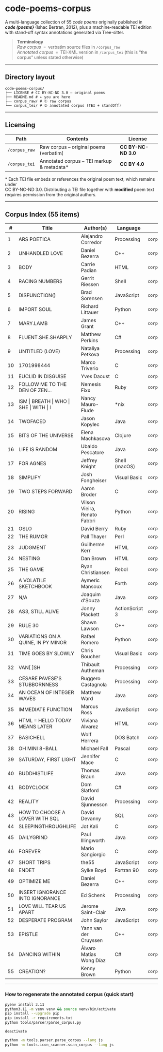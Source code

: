 # code-poems-corpus

A multi-language collection of 55 *code poems* originally published in  
**_code (poems}_** (Ishac Bertran, 2012), plus a machine-readable TEI edition
with stand-off syntax annotations generated via Tree-sitter.

> **Terminology**  
> *Raw corpus* = verbatim source files in `/corpus_raw`  
> *Annotated corpus* = TEI-XML version in `/corpus_tei` (this is “the corpus” unless stated otherwise)

---

## Directory layout

```
code-poems-corpus/
├── LICENSE # CC BY-NC-ND 3.0 – original poems
├── README.md # ← you are here
├── corpus_raw/ # ① raw corpus
└── corpus_tei/ # ② annotated corpus (TEI + standOff)
```

---

## Licensing

| Path | Contents | License |
|------|----------|---------|
| `/corpus_raw` | Raw corpus – original poems (verbatim) | **CC BY-NC-ND 3.0** |
| `/corpus_tei` | Annotated corpus – TEI markup & metadata* | **CC BY 4.0** |

\* Each TEI file embeds or references the original poem text, which remains under  
CC BY-NC-ND 3.0. Distributing a TEI file together with **modified** poem text requires
permission from the original authors.

---

## Corpus Index (55 items)

| # | Title | Author(s) | Language | File |
|---|---|---|---|---|
| 1 | ARS POETICA | Alejandro Corredor | Processing | `corpus_raw/processing/1_ars_poetica.pde` |
| 2 | UNHANDLED LOVE | Daniel Bezerra | C++ | `corpus_raw/cpp/2_unhandled_love.cpp` |
| 3 | BODY | Carrie Padian | HTML | `corpus_raw/html/3_body.html` |
| 4 | RACING NUMBERS | Gerrit Riessen | Shell | `corpus_raw/sh/4_racing_numbers.sh` |
| 5 | DISFUNCTION() | Brad Sorensen | JavaScript | `corpus_raw/js/5_disfunction.js` |
| 6 | IMPORT SOUL | Richard Littauer | Python | `corpus_raw/python/6_import_soul.py` |
| 7 | MARY.LAMB | James Grant | C++ | `corpus_raw/cpp/7_mary.lamb.cpp` |
| 8 | FLUENT.SHE.SHARPLY | Matthew Perkins | C# | `corpus_raw/csharp/8_fluent.she.sharply.cs` |
| 9 | UNTITLED (LOVE) | Nataliya Petkova | Processing | `corpus_raw/processing/9_untitled_love.pde` |
| 10 | 1701998444 | Marco Triverio | C | `corpus_raw/c/10_1701998444.c` |
| 11 | EUCLID IN DISGUISE | Yves Daoust | C | `corpus_raw/c/11_euclid_in_disguise.c` |
| 12 | FOLLOW ME TO THE DEN OF ZEN… | Nemesis Fixx | Ruby | `corpus_raw/ruby/12_follow_me_to_the_den_of_zen.rb` |
| 13 | ISM &#124; BREATH &#124; WHO &#124; SHE &#124; WITH &#124; I | Nancy Mauro-Flude | *nix | `corpus_raw/nix/13_ism_breath_who_she_with_i.nix` |
| 14 | TWOFACED | Jason Kopylec | Java | `corpus_raw/java/14_twofaced.java` |
| 15 | BITS OF THE UNIVERSE | Elena Machkasova | Clojure | `corpus_raw/clojure/15_bits_of_the_universe.clj` |
| 16 | LIFE IS RANDOM | Ubaldo Pescatore | Java | `corpus_raw/java/16_life_is_random.java` |
| 17 | FOR AGNES | Jeffrey Knight | Shell (macOS) | `corpus_raw/sh_mac/17_for_agnes.sh` |
| 18 | SIMPLIFY | Josh Fongheiser | Visual Basic | `corpus_raw/vb/18_simplify.vb` |
| 19 | TWO STEPS FORWARD | Aaron Broder | C | `corpus_raw/c/19_two_steps_forward.c` |
| 20 | RISING | Vilson Vieira, Renato Fabbri | Python | `corpus_raw/python/20_rising.py` |
| 21 | OSLO | David Berry | Ruby | `corpus_raw/ruby/21_oslo.rb` |
| 22 | THE RUMOR | Pall Thayer | Perl | `corpus_raw/perl/22_the_rumor.pl` |
| 23 | JUDGMENT | Guilherme Kerr | HTML | `corpus_raw/html/23_judgment.html` |
| 24 | NESTING | Dan Brown | HTML | `corpus_raw/html/24_nesting.html` |
| 25 | THE GAME | Ryan Christiansen | Rebol | `corpus_raw/rebol/25_the_game.reb` |
| 26 | A VOLATILE SKETCHBOOK | Aymeric Mansoux | Forth | `corpus_raw/forth/26_a_volatile_sketchbook.fs` |
| 27 | N/A | Joaquim d'Souza | Java | `corpus_raw/java/27_na.java` |
| 28 | AS3, STILL ALIVE | Jonny Plackett | ActionScript 3 | `corpus_raw/as/28_as3_still_alive.as` |
| 29 | RULE 30 | Shawn Lawson | C++ | `corpus_raw/cpp/29_rule_30.cpp` |
| 30 | VARIATIONS ON A QUINE, IN PY MINOR | Rafael Romero | Python | `corpus_raw/python/30_variations_on_a_quine,_in_py_minor.py` |
| 31 | TIME GOES BY SLOWLY | Chris Boucher | Visual Basic | `corpus_raw/vb/31_time_goes_by_slowly.vb` |
| 32 | VAN[ ]SH | Thibault Autheman | Processing | `corpus_raw/processing/32_van_sh.pde` |
| 33 | CESARE PAVESE'S STUBBORNNESS | Ruggero Castagnola | Processing | `corpus_raw/processing/33_cesare_paveses_stubborness.pde` |
| 34 | AN OCEAN OF INTEGER WAVES | Matthew Ward | Java | `corpus_raw/java/34_an_ocean_of_integer_waves.java` |
| 35 | IMMEDIATE FUNCTION | Marcus Ross | JavaScript | `corpus_raw/js/35_immediate_function.js` |
| 36 | HTML = HELLO TODAY MEANS LATER | Viviana Alvarez | HTML | `corpus_raw/html/36_html_hello_today_means_later.html` |
| 37 | BASICHELL | Wolf Herrera | DOS Batch | `corpus_raw/dos/37_basichell.bat` |
| 38 | OH MINI 8-BALL | Michael Fall | Pascal | `corpus_raw/pascal/38_oh_mini_8-ball.pas` |
| 39 | SATURDAY, FIRST LIGHT | Jennifer Mace | C | `corpus_raw/c/39_saturday_first_light.c` |
| 40 | BUDDHISTLIFE | Thomas Braun | Java | `corpus_raw/java/40_buddhistlife.java` |
| 41 | BODYCLOCK | Dom Slatford | C# | `corpus_raw/csharp/41_bodyclock.cs` |
| 42 | REALITY | David Sjunnesson | Processing | `corpus_raw/processing/42_reality.pde` |
| 43 | HOW TO CHOOSE A LOVER WITH SQL | David Devanny | SQL | `corpus_raw/sql/43_how_to_choose_a_lover_with_sql.sql` |
| 44 | SLEEPINGTHROUGHLIFE | Jot Kali | C | `corpus_raw/c/44_sleepingthroughlife.c` |
| 45 | DAILYGRIND | Paul Illingworth | Java | `corpus_raw/java/45_dailygrind.java` |
| 46 | FOREVER | Mario Sangiorgio | C | `corpus_raw/c/46_forever.c` |
| 47 | SHORT TRIPS | the55 | JavaScript | `corpus_raw/js/47_short_trips.js` |
| 48 | ENDET | Sylke Boyd | Fortran 90 | `corpus_raw/fortran90/48_endet.f90` |
| 49 | OPTIMIZE ME | Daniel Bezerra | C++ | `corpus_raw/cpp/49_optimize_me.cpp` |
| 50 | INSERT IGNORANCE INTO IGNORANCE | Ed Schenk | Processing | `corpus_raw/processing/50_insert_ignorance_into_ignorance.pde` |
| 51 | LOVE WILL TEAR US APART | Jerome Saint-Clair | Java | `corpus_raw/java/51_love_will_tear_us_apart.java` |
| 52 | DESPERATE PROGRAM | John Saylor | JavaScript | `corpus_raw/js/52_desperate_program.js` |
| 53 | EPISTLE | Yann van der Cruyssen | C++ | `corpus_raw/cpp/53_epistle.cpp` |
| 54 | DANCING WITHIN | Álvaro Matías Wong Díaz | C# | `corpus_raw/csharp/54_dancing_within.cs` |
| 55 | CREATION? | Kenny Brown | Python | `corpus_raw/python/55_creation.py` |

---

### How to regenerate the annotated corpus (quick start)

```bash
pyenv install 3.11
python3.11 -m venv venv && source venv/bin/activate
pip install --upgrade pip
pip install -r requirements.txt
python tools/parser/parse_corpus.py

deactivate
```

```bash
python -m tools.parser.parse_corpus --lang js
python -m tools.icon_scanner.scan_corpus --lang js
```